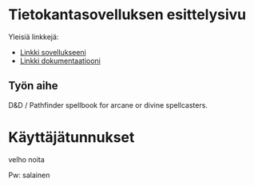 # Tietokantasovelluksen esittelysivu

Yleisiä linkkejä:

* [Linkki sovellukseeni](http://tilati.users.cs.helsinki.fi/SpellBook/login)
* [Linkki dokumentaatiooni](https://github.com/Shirotsune/Tsoha-Bootstrap/blob/master/doc/documentation.pdf)

## Työn aihe

D&D / Pathfinder spellbook for arcane or divine spellcasters.


# Käyttäjätunnukset
velho 
noita

Pw: salainen
